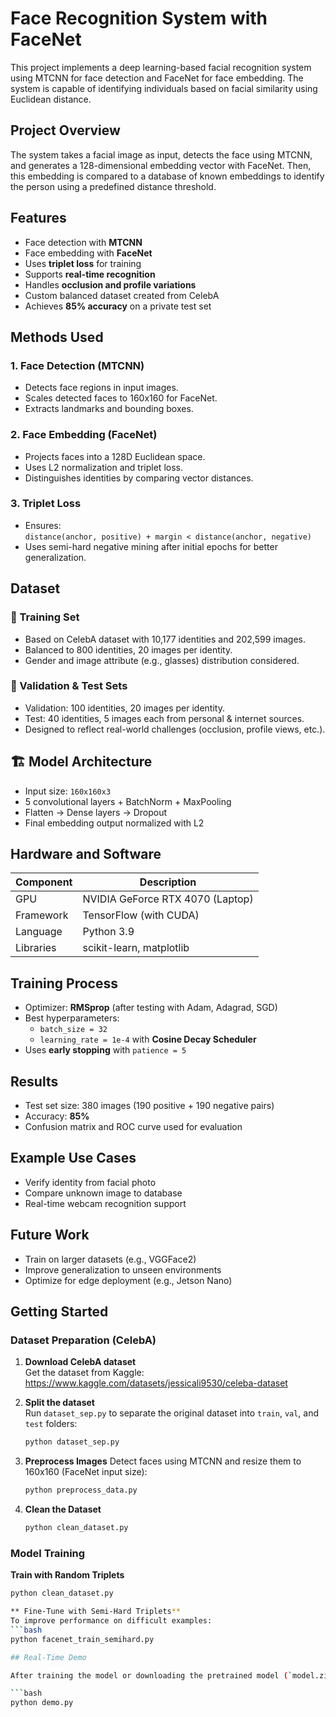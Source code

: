 # Face Recognition System with FaceNet 

This project implements a deep learning-based facial recognition system using MTCNN for face detection and FaceNet for face embedding. The system is capable of identifying individuals based on facial similarity using Euclidean distance.

## Project Overview

The system takes a facial image as input, detects the face using MTCNN, and generates a 128-dimensional embedding vector with FaceNet. Then, this embedding is compared to a database of known embeddings to identify the person using a predefined distance threshold.

## Features

- Face detection with **MTCNN**
- Face embedding with **FaceNet**
- Uses **triplet loss** for training
- Supports **real-time recognition**
- Handles **occlusion and profile variations**
- Custom balanced dataset created from CelebA
- Achieves **85% accuracy** on a private test set

## Methods Used

### 1. **Face Detection (MTCNN)**
- Detects face regions in input images.
- Scales detected faces to 160x160 for FaceNet.
- Extracts landmarks and bounding boxes.

### 2. **Face Embedding (FaceNet)**
- Projects faces into a 128D Euclidean space.
- Uses L2 normalization and triplet loss.
- Distinguishes identities by comparing vector distances.

### 3. **Triplet Loss**
- Ensures:  
  `distance(anchor, positive) + margin < distance(anchor, negative)`
- Uses semi-hard negative mining after initial epochs for better generalization.

## Dataset

### 🔹 Training Set
- Based on CelebA dataset with 10,177 identities and 202,599 images.
- Balanced to 800 identities, 20 images per identity.
- Gender and image attribute (e.g., glasses) distribution considered.

### 🔹 Validation & Test Sets
- Validation: 100 identities, 20 images per identity.
- Test: 40 identities, 5 images each from personal & internet sources.
- Designed to reflect real-world challenges (occlusion, profile views, etc.).

## 🏗️ Model Architecture

- Input size: `160x160x3`
- 5 convolutional layers + BatchNorm + MaxPooling
- Flatten → Dense layers → Dropout
- Final embedding output normalized with L2

## Hardware and Software

| Component      | Description                   |
|----------------|-------------------------------|
| GPU            | NVIDIA GeForce RTX 4070 (Laptop) |
| Framework      | TensorFlow (with CUDA)         |
| Language       | Python 3.9                     |
| Libraries      | scikit-learn, matplotlib       |

## Training Process

- Optimizer: **RMSprop** (after testing with Adam, Adagrad, SGD)
- Best hyperparameters:  
  - `batch_size = 32`  
  - `learning_rate = 1e-4` with **Cosine Decay Scheduler**
- Uses **early stopping** with `patience = 5`

## Results

- Test set size: 380 images (190 positive + 190 negative pairs)
- Accuracy: **85%**
- Confusion matrix and ROC curve used for evaluation

## Example Use Cases

- Verify identity from facial photo
- Compare unknown image to database
- Real-time webcam recognition support

## Future Work

- Train on larger datasets (e.g., VGGFace2)
- Improve generalization to unseen environments
- Optimize for edge deployment (e.g., Jetson Nano)

## Getting Started

### Dataset Preparation (CelebA)

1. **Download CelebA dataset**  
   Get the dataset from Kaggle:  
    https://www.kaggle.com/datasets/jessicali9530/celeba-dataset

2. **Split the dataset**  
   Run `dataset_sep.py` to separate the original dataset into `train`, `val`, and `test` folders:
   ```bash
   python dataset_sep.py

3. **Preprocess Images**
   Detect faces using MTCNN and resize them to 160x160 (FaceNet input size):
   ```bash
   python preprocess_data.py
   
4. **Clean the Dataset**
   ```bash
   python clean_dataset.py

### Model Training
   
**Train with Random Triplets**
   ```bash
   python clean_dataset.py

** Fine-Tune with Semi-Hard Triplets**
  To improve performance on difficult examples:
  ```bash
  python facenet_train_semihard.py

## Real-Time Demo

After training the model or downloading the pretrained model (`model.zip`), you can run real-time face recognition using your webcam:

```bash
python demo.py








   

